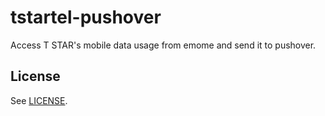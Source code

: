 # tstartel-pushover

Access T STAR's mobile data usage from emome and send it to pushover.

## License

See [LICENSE](LICENSE).
